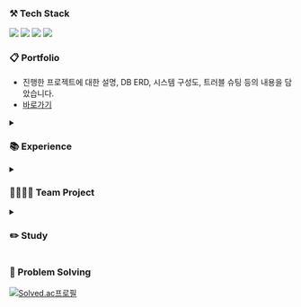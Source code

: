 ### ⚒️ Tech Stack
<p>
  <img src="https://img.shields.io/badge/Java-007396?&style=flat&logo=OpenJDK&logoColor=white">
  <img src="https://img.shields.io/badge/Spring_Boot-F2F4F9?style=flat&logo=spring-boot" />
  <img src="https://img.shields.io/badge/JPA-6DB33F?style=flat" />
  <img src="https://img.shields.io/badge/MySQL-005C84?style=flat&logo=mysql&logoColor=white"/>
</p>

### 📋 Portfolio
- 진행한 프로젝트에 대한 설명, DB ERD, 시스템 구성도, 트러블 슈팅 등의 내용을 담았습니다.
- [바로가기](https://drive.google.com/file/d/1lcl2nDEA30NddeZKoXX2wED_O9-yBMdA/view?usp=drive_link)

<details>
<summary><h3>📚 Experience</h3></summary>
<div markdown="1">
<table>
  <thead align="center">
    <tr>
      <td><b>이름</b></td>
      <td><b>기간(상태)</b></td>
      <td><b>내용</b></td>
    </tr>
  </thead>
  <tbody>
    <tr>
      <td>명지대학교 컴퓨터공학과</td>
      <td>2018.03 - 2023.08(졸업)</td>
      <td>CS 관련 과목 수강</td>
    </tr>
    <tr>
      <td>패스트캠퍼스 백엔드 부트캠프 4기</td>
      <td>2022.12 - 2023.06(수료)</td>
      <td>Java, Spring Boot, Git 등 백엔드 개발에 필요한 지식 학습</td>
    </tr>
    <tr>
      <td>패스트캠퍼스 백엔드 부트캠프 7기 멘토</td>
      <td>2023.11 -</td>
      <td>주차 별 퀴즈 출제 및 검토</a></td>
    </tr>
    <tr>
      <td>5th NE(O)RDINARY HACKATHON</td>
      <td>2023.11</td>
      <td>무박 2일간 진행, 공감을 위한 커뮤니티 Ditto MVP 개발</a></td>
    </tr>
  </tbody>
</table>
</div>
</details>

<details>
<summary><h3>👨‍👩‍👧‍👦 Team Project</h3></summary>
<div markdown="1">
<table>
  <thead align="center">
    <tr border: none;>
      <td><b>이름</b></td>
      <td><b>개요</b></td>
      <td><b>기간</b></td>
      <td><b>역할</b></td>
      <td><b>비고</b></td>
    </tr>
  </thead>
  <tbody>
    <tr>
      <td>
        <a href="https://github.com/smash-teams/smash-teams-BE">Team Smash</a>
      </td>
      <td>연차/당직 관리 서비스</td>
      <td>2023.05</td>
      <td>백엔드 리드</td>
      <td></td>
    </tr>
    <tr>
      <td>
        Money Bridge
      </td>
      <td>투자상담 매칭 플랫폼</td>
      <td>2023.05 - 2023.06</td>
      <td>백엔드</td>
      <td>(주)시스메틱의 RFP를 바탕으로 기획 및 개발, <a href="https://www.moneybridge.co.kr/">배포 링크</a></td>
    </tr>
    <tr>
      <td>
        모두의 회식
      </td>
      <td>직장인을 위한 회식 장소 결정 플랫폼</td>
      <td>2023.12 -</td>
      <td>백엔드</td>
      <td></td>
    </tr>
  </tbody>
</table>
</div>
</details>

<details>
<summary><h3>✏️ Study</h3></summary>
<div markdown="1">
<table>
  <thead align="center">
    <tr border: none;>
      <td><b>이름</b></td>
      <td><b>유형</b></td>
      <td><b>기간</b></td>
      <td><b>비고</b></td>
    </tr>
  </thead>
  <tbody>
    <tr>
      <td>
        데일리 알고리즘
      </td>
      <td>알고리즘</td>
      <td>2022.12 - 2023.04</td>
      <td>알고리즘 개념 학습, 문제 풀이 후 리뷰</td>
    </tr>
    <tr>
      <td>
       <a href="https://github.com/kimdozzi/algorithm-study">.self</a>
      </td>
      <td>알고리즘</td>
      <td>2023.11 -</td>
      <td>알고리즘 문제 풀이</td>
    </tr>
  </tbody>
</table>
</div>
</details>


### 🎲 Problem Solving
[![Solved.ac프로필](http://mazassumnida.wtf/api/v2/generate_badge?boj=hol1319)](https://solved.ac/hol1319)
